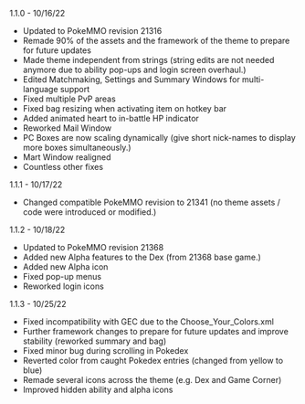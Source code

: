 1.1.0 - 10/16/22
- Updated to PokeMMO revision 21316
- Remade 90% of the assets and the framework of the theme to prepare for future updates
- Made theme independent from strings (string edits are not needed anymore due to ability pop-ups and login screen overhaul.)
- Edited Matchmaking, Settings and Summary Windows for multi-language support
- Fixed multiple PvP areas
- Fixed bag resizing when activating item on hotkey bar
- Added animated heart to in-battle HP indicator
- Reworked Mail Window
- PC Boxes are now scaling dynamically (give short nick-names to display more boxes simultaneously.)
- Mart Window realigned
- Countless other fixes

1.1.1 - 10/17/22
- Changed compatible PokeMMO revision to 21341 (no theme assets / code were introduced or modified.)

1.1.2 - 10/18/22
- Updated to PokeMMO revision 21368
- Added new Alpha features to the Dex (from 21368 base game.)
- Added new Alpha icon
- Fixed pop-up menus
- Reworked login icons

1.1.3 - 10/25/22
- Fixed incompatibility with GEC due to the Choose_Your_Colors.xml
- Further framework changes to prepare for future updates and improve stability (reworked summary and bag)
- Fixed minor bug during scrolling in Pokedex 
- Reverted color from caught Pokedex entries (changed from yellow to blue)
- Remade several icons across the theme (e.g. Dex and Game Corner)
- Improved hidden ability and alpha icons